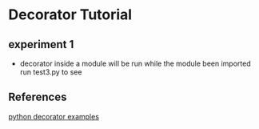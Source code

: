 # Decorator Tutorial
## experiment 1
- decorator inside a module will be run while the module been imported run test3.py to see

## References
[python decorator examples](https://zhuanlan.zhihu.com/p/433668652)